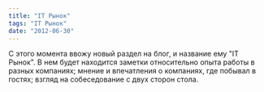 ```yaml
---
title: "IT Рынок"
tags: "IT Рынок"
date: "2012-06-30"
---
```


C этого момента ввожу новый раздел на блог, и название ему "IT Рынок". В нем будет находится заметки относительно опыта работы в разных компаниях; мнение и впечатления о компаниях, где побывал в гостях; взгляд на собеседование с двух сторон стола.
